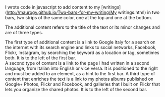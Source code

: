 I wrote code in javascript to add content to my [writings](http://maurogv.github.io/Two-bars-for-my-writing/My writings.html) in two bars, two strips of the same color, one at the top and one at the bottom.

The additional content refers to the title of the text or its minor changes and are of three types.

The first type of additional content is a link to Google Italy for a search on the internet with its search engine and links to social networks, Facebook, Flickr, Instagram, by searching the keyword as a location or tag, sometimes both. It is to the left of the first bar.   
A second type of content is a link to the page I had written in a second language, from Italian into English or vice versa. It is positioned to the right and must be added to an element, as a hint to the first bar.
A third type of content that enriches the text is a link to my photos albums published on Google+ Photos, Flickr and Facebook, and galleries that I built on Flickr that lets you organize the shared photos. It is to the left of the second bar. 




